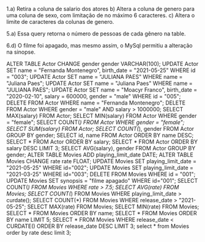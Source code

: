 1.a) Retira a coluna de salario dos atores
b) Altera a coluna de genero para uma coluna de sexo, com limitação de no máximo 6 caracteres.
c) Altera o limite de caracteres da colunas de genero.

5.a) Essa query retorna o número de pessoas de cada gênero na table.

6.d) O filme foi apagado, mas mesmo assim, o MySql permitiu a alteração na sinopse.

ALTER TABLE Actor CHANGE gender gender VARCHAR(100);
UPDATE Actor SET name = "Fernanda Montenegro", birth_date = "2021-05-25" WHERE id = "003";
UPDATE Actor SET name = "JULIANA PAES" WHERE name = "Juliana Paes";
UPDATE Actor SET name = "Juliana Paes" WHERE name = "JULIANA PAES";
UPDATE Actor SET name = "Moacyr Franco", birth_date = "2020-02-10", salary = 600000, gender = "male" WHERE id = "005";
DELETE FROM Actor WHERE name = "Fernanda Montenegro";
DELETE FROM Actor WHERE gender = "male" AND salary > 1000000;
SELECT MAX(salary) FROM Actor;
SELECT MIN(salary) FROM Actor WHERE gender = "female";
SELECT COUNT(*) FROM Actor WHERE gender = "female";
SELECT SUM(salary) FROM Actor;
SELECT COUNT(*), gender FROM Actor GROUP BY gender;
SELECT id, name FROM Actor ORDER BY name DESC;
SELECT * FROM Actor ORDER BY salary;
SELECT * FROM Actor ORDER BY salary DESC LIMIT 3;
SELECT AVG(salary), gender FROM Actor GROUP BY gender;
ALTER TABLE Movies ADD playing_limit_date DATE;
ALTER TABLE Movies CHANGE rate rate FLOAT;
UPDATE Movies SET playing_limit_date = "2021-05-25" WHERE id="002";
UPDATE Movies SET playing_limit_date = "2021-03-25" WHERE id="003";
DELETE FROM Movies WHERE id = "001";
UPDATE Movies SET synopsis = "filme apagado" WHERE id="001";
SELECT COUNT(*) FROM Movies WHERE rate > 7.5;
SELECT AVG(rate) FROM Movies;
SELECT COUNT(*) FROM Movies WHERE playing_limit_date > curdate();
SELECT COUNT(*) FROM Movies WHERE release_date > "2021-05-25";
SELECT MAX(rate) FROM Movies;
SELECT MIN(rate) FROM Movies;
SELECT * FROM Movies ORDER BY name;
SELECT * FROM Movies ORDER BY name LIMIT 5;
SELECT * FROM Movies WHERE release_date < CURDATE() ORDER BY release_date DESC LIMIT 3;
select * from Movies order by rate desc limit 3;